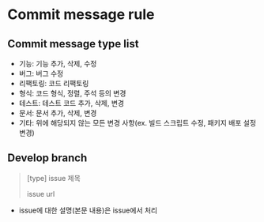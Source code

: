# Commit message rule

## Commit message type list
- 기능: 기능 추가, 삭제, 수정
- 버그: 버그 수정
- 리팩토링: 코드 리팩토링
- 형식: 코드 형식, 정렬, 주석 등의 변경
- 테스트: 테스트 코드 추가, 삭제, 변경
- 문서: 문서 추가, 삭제, 변경
- 기타: 위에 해당되지 않는 모든 변경 사항(ex. 빌드 스크립트 수정, 패키지 배포 설정 변경)

## Develop branch
> [type] issue 제목  
>
> issue url
- issue에 대한 설명(본문 내용)은 issue에서 처리